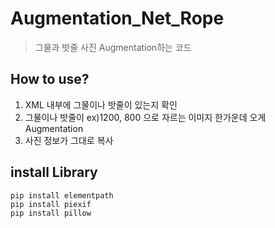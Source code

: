 # Augmentation_Net_Rope
>  그물과 밧줄 사진 Augmentation하는 코드 

## How to use?
1. XML 내부에 그물이나 밧줄이 있는지 확인
2. 그물이나 밧줄이 ex)1200, 800 으로 자르는 이미지 한가운데 오게 Augmentation
3. 사진 정보가 그대로 복사

## install Library
```
pip install elementpath
pip install piexif
pip install pillow
```
